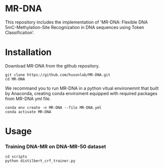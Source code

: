 # MR-DNA
This repository includes the implementation of 'MR-DNA: Flexible DNA 5mC-Methylation-Site Recognization in DNA sequences using Token Classification'. 
# Installation
Download MR-DNA from the github repository.

    git clone https://github.com/husonlab/MR-DNA.git
    cd MR-DNA

We recommand you to run MR-DNA in a python vitual environemnt that built by Anaconda, creating conda enviroment equipped with required packages from MR-DNA yml file.

    conda env create -n MR-DNA --file MR-DNA.yml
    conda activate MR-DNA
# Usage
### Training DNA-MR on DNA-MR-50 dataset
    
    cd scripts
    python distilbert_crf_trainer.py
